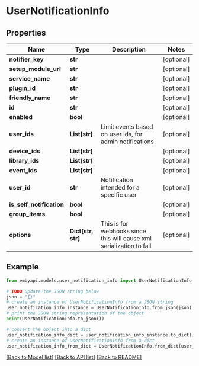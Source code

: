 # UserNotificationInfo


## Properties

Name | Type | Description | Notes
------------ | ------------- | ------------- | -------------
**notifier_key** | **str** |  | [optional] 
**setup_module_url** | **str** |  | [optional] 
**service_name** | **str** |  | [optional] 
**plugin_id** | **str** |  | [optional] 
**friendly_name** | **str** |  | [optional] 
**id** | **str** |  | [optional] 
**enabled** | **bool** |  | [optional] 
**user_ids** | **List[str]** | Limit events based on user ids, for admin notifications | [optional] 
**device_ids** | **List[str]** |  | [optional] 
**library_ids** | **List[str]** |  | [optional] 
**event_ids** | **List[str]** |  | [optional] 
**user_id** | **str** | Notification intended for a specific user | [optional] 
**is_self_notification** | **bool** |  | [optional] 
**group_items** | **bool** |  | [optional] 
**options** | **Dict[str, str]** | This is for webhooks since this will cause xml serialization to fail | [optional] 

## Example

```python
from embyapi.models.user_notification_info import UserNotificationInfo

# TODO update the JSON string below
json = "{}"
# create an instance of UserNotificationInfo from a JSON string
user_notification_info_instance = UserNotificationInfo.from_json(json)
# print the JSON string representation of the object
print(UserNotificationInfo.to_json())

# convert the object into a dict
user_notification_info_dict = user_notification_info_instance.to_dict()
# create an instance of UserNotificationInfo from a dict
user_notification_info_from_dict = UserNotificationInfo.from_dict(user_notification_info_dict)
```
[[Back to Model list]](../README.md#documentation-for-models) [[Back to API list]](../README.md#documentation-for-api-endpoints) [[Back to README]](../README.md)


